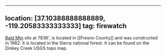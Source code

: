 
---
location: [37.10388888888889, -119.20583333333333]
tag: firewatch
---

[Bald Mtn](http://www.peakbagging.com/CALookoutPhotos/BaldMtn.html) sits at 7836', is located in [[Fresno County]] and was constructed in 1982. It is located in the Sierra national forest. It can be found on the Dinkey Creek USGS topo map.
